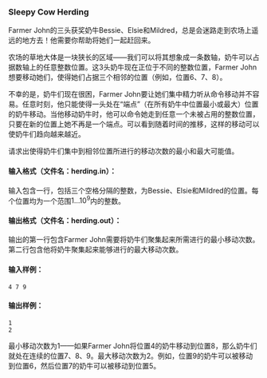 ### Sleepy Cow Herding

Farmer John的三头获奖奶牛Bessie、Elsie和Mildred，总是会迷路走到农场上遥远的地方去！他需要你帮助将她们一起赶回来。

农场的草地大体是一块狭长的区域——我们可以将其想象成一条数轴，奶牛可以占据数轴上的任意整数位置。这3头奶牛现在正位于不同的整数位置，Farmer John想要移动她们，使得她们占据三个相邻的位置（例如，位置6、7、8）。

不幸的是，奶牛们现在很困，Farmer John要让她们集中精力听从命令移动并不容易。任意时刻，他只能使得一头处在“端点”（在所有奶牛中位置最小或最大）位置的奶牛移动。当他移动奶牛时，他可以命令她走到任意一个未被占用的整数位置，只要在新的位置上她不再是一个端点。可以看到随着时间的推移，这样的移动可以使奶牛们趋向越来越近。

请求出使得奶牛们集中到相邻位置所进行的移动次数的最小和最大可能值。



#### 输入格式（文件名：herding.in）：

输入包含一行，包括三个空格分隔的整数，为Bessie、Elsie和Mildred的位置。每个位置均为一个范围$1 \ldots 10^9$内的整数。



#### 输出格式（文件名：herding.out）：

输出的第一行包含Farmer John需要将奶牛们聚集起来所需进行的最小移动次数。第二行包含他将奶牛聚集起来能够进行的最大移动次数。



#### 输入样例：

```
4 7 9
```

#### 输出样例：

```
1
2
```

最小移动次数为1——如果Farmer John将位置4的奶牛移动到位置8，那么奶牛们就处在连续的位置7、8、9。最大移动次数为2。例如，位置9的奶牛可以被移动到位置6，然后位置7的奶牛可以被移动到位置5。